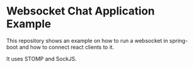 # Websocket Chat Application Example
This repository shows an example on how to run a websocket in spring-boot and how to connect react clients to it.

It uses STOMP and SockJS.
